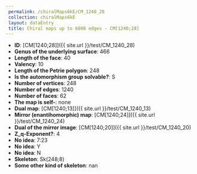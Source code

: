 ```yaml
--- 
 permalink: /chiralMaps6kE/CM_1240_28 
 collection: chiralMaps6kE
 layout: dataEntry
 title: Chiral maps up to 6000 edges - CM[1240;28]
---
```


- **ID**: [CM[1240;28]]({{ site.url }}/test/CM_1240_28)
- **Genus of the underlying surface**: 466
- **Length of the face**: 40
- **Valency**: 10
- **Length of the Petrie polygon**: 248
- **Is the automorphism group solvable?**: S
- **Number of vertices**: 248
- **Number of edges**: 1240
- **Number of faces**: 62
- **The map is self-**: none
- **Dual map**: [CM[1240;13]]({{ site.url }}/test/CM_1240_13)
- **Mirror (enantihomorphic) map**: [CM[1240;24]]({{ site.url }}/test/CM_1240_24)
- **Dual of the mirror image**: [CM[1240;20]]({{ site.url }}/test/CM_1240_20)
- **Z_q-Exponent?**: 4
- **No idea**:  7:23
- **No idea**: Y
- **No idea**: N
- **Skeleton**: Sk(248;8)
- **Some other kind of skeleton**: nan
